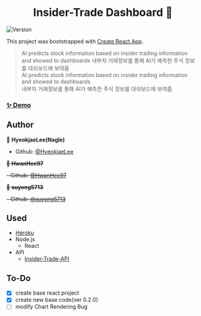 <h1 align="center">Insider-Trade Dashboard 👋</h1>
<p>
  <img alt="Version" src="https://img.shields.io/badge/version-0.3.1-blue.svg?cacheSeconds=2592000" />
</p>

This project was bootstrapped with [Create React App](https://github.com/facebook/create-react-app).

> AI predicts stock information based on insider trading information<br>
> and showed to dashboards
> 내부자 거래정보를 통해 AI가 예측한 주식 정보를 대쉬보드에 보여줌<br>
> AI predicts stock information based on insider trading information<br>
> and showed to dashboards<br>
> 내부자 거래정보를 통해 AI가 예측한 주식 정보를 대쉬보드에 보여줌<br>

### [✨ Demo](https://hyeokjaelee.github.io/insider-trade-dashboard)

## Author



👤 **HyeokjaeLee(Nagle)**

- Github: [@HyeokjaeLee](https://github.com/HyeokjaeLee)

~~👤 **HwanHee97**~~

~~- Github: [@HwanHee97](https://github.com/HwanHee97)~~

~~👤 **suyong5713**~~

~~- Github: [@suyong5713](https://github.com/suyong5713)~~

## Used

- [Heroku](https://www.heroku.com)
- Node.js
  - React
- API
  - [Insider-Trade-API](https://toy-projects-api.herokuapp.com/insidertrade/list)

## To-Do

- [x] create base react project<br>
- [x] create new base code(ver 0.2.0)<br>
- [ ] modify Chart Rendering Bug<br>
